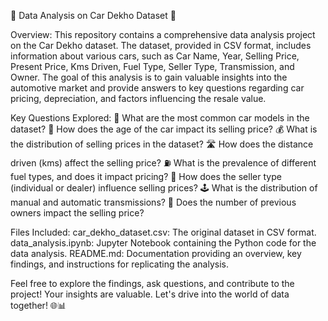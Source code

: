 🚗 Data Analysis on Car Dekho Dataset 🚗

Overview:
This repository contains a comprehensive data analysis project on the Car Dekho dataset. The dataset, provided in CSV format, includes information about various cars, such as Car Name, Year, Selling Price, Present Price, Kms Driven, Fuel Type, Seller Type, Transmission, and Owner. The goal of this analysis is to gain valuable insights into the automotive market and provide answers to key questions regarding car pricing, depreciation, and factors influencing the resale value.

Key Questions Explored:
🚙 What are the most common car models in the dataset?
📅 How does the age of the car impact its selling price?
💰 What is the distribution of selling prices in the dataset?
🛣️ How does the distance driven (kms) affect the selling price?
⛽ What is the prevalence of different fuel types, and does it impact pricing?
🤝 How does the seller type (individual or dealer) influence selling prices?
🕹️ What is the distribution of manual and automatic transmissions?
🚗 Does the number of previous owners impact the selling price?

Files Included:
car_dekho_dataset.csv: The original dataset in CSV format.
data_analysis.ipynb: Jupyter Notebook containing the Python code for the data analysis.
README.md: Documentation providing an overview, key findings, and instructions for replicating the analysis.

Feel free to explore the findings, ask questions, and contribute to the project! Your insights are valuable. Let's drive into the world of data together! 🌐📊
